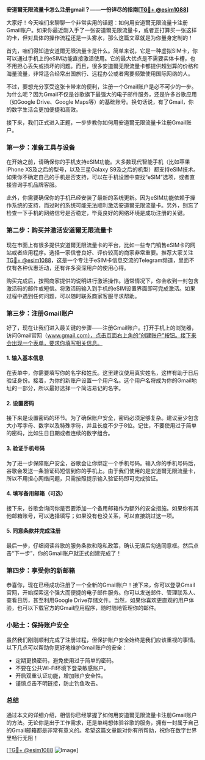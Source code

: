 **安道爾无限流量卡怎么注册gmail？——一份详尽的指南[[TG💪+ @esim1088](https://t.me/s/esim1088)]**

大家好！今天咱们来聊聊一个非常实用的话题：如何用安道爾无限流量卡注册Gmail账户。如果你最近刚入手了一张安道爾无限流量卡，或者正打算买一张这样的卡，但对具体的操作流程还是一头雾水，那么这篇文章就是为你量身定制的！

首先，咱们得知道安道爾无限流量卡是什么。简单来说，它是一种虚拟SIM卡，你可以通过手机上的eSIM功能直接激活使用。它的最大优点是不需要实体卡槽，也不用担心丢失或损坏的问题。而且，很多安道爾无限流量卡都提供超划算的价格和海量流量，非常适合经常出国旅行、远程办公或者需要频繁使用国际网络的人。

不过，要想充分享受这张卡带来的便利，注册一个Gmail账户是必不可少的一步。为什么呢？因为Gmail不仅是谷歌旗下最强大的电子邮件服务，还是许多谷歌应用（如Google Drive、Google Maps等）的基础账号。换句话说，有了Gmail，你的数字生活会更加便捷和高效。

接下来，我们正式进入正题，一步步教你如何用安道爾无限流量卡注册Gmail账户。

### 第一步：准备工具与设备

在开始之前，请确保你的手机支持eSIM功能。大多数现代智能手机（比如苹果iPhone XS及之后的型号，以及三星Galaxy S9及之后的机型）都支持eSIM技术。如果你不确定自己的手机是否支持，可以在手机设置中查找“eSIM”选项，或者直接咨询手机品牌客服。

此外，你需要确保你的手机已经安装了最新的系统更新。因为eSIM功能依赖于操作系统的支持，而过时的系统可能无法顺利激活安道爾无限流量卡。另外，别忘了检查一下手机的网络信号是否稳定，毕竟良好的网络环境是成功注册的关键。

### 第二步：购买并激活安道爾无限流量卡

现在市面上有很多提供安道爾无限流量卡的平台，比如一些专门销售eSIM卡的网站或者应用程序。选择一家信誉良好、评价较高的商家非常重要。推荐大家关注[TG💪+ @esim1088](https://t.me/s/esim1088)，这是一个专注于eSIM卡信息交流的Telegram频道，里面不仅有各种优惠活动，还有许多资深用户的使用心得。

购买完成后，按照商家提供的说明进行激活操作。通常情况下，你会收到一封包含激活码的邮件或短信。将激活码输入到手机的eSIM设置界面即可完成激活。如果过程中遇到任何问题，可以随时联系商家客服寻求帮助。

### 第三步：注册Gmail账户

好了，现在让我们进入最关键的步骤——注册Gmail账户。打开手机上的浏览器，访问Gmail官网（www.gmail.com），点击页面右上角的“创建账户”按钮。接下来会出现一个表单，要求你填写相关信息。

#### 1. 输入基本信息

在表单中，你需要填写你的名字和姓氏。这里建议使用真实姓名，这样有助于日后验证身份。接着，为你的新账户设置一个用户名。这个用户名将成为你的Gmail地址的一部分，所以最好选择一个简洁易记的名字。

#### 2. 设置密码

接下来是设置密码的环节。为了确保账户安全，密码必须足够复杂。建议至少包含大小写字母、数字以及特殊字符，并且长度不少于8位。记住，不要使用过于简单的密码，比如生日日期或者连续的数字组合。

#### 3. 验证手机号码

为了进一步保障账户安全，谷歌会让你绑定一个手机号码。输入你的手机号码后，谷歌会发送一条验证码短信到你的手机上。由于我们使用的是安道爾无限流量卡，所以不用担心网络问题，只需按照提示输入验证码即可完成验证。

#### 4. 填写备用邮箱（可选）

接下来，谷歌会询问你是否要添加一个备用邮箱作为额外的安全措施。如果你有其他邮箱账号，可以选择填写；如果没有也没关系，可以直接跳过这一项。

#### 5. 同意条款并完成注册

最后一步，仔细阅读谷歌的服务条款和隐私政策，确认无误后勾选同意框。然后点击“下一步”，你的Gmail账户就正式创建完成了！

### 第四步：享受你的新邮箱

恭喜你，现在已经成功注册了一个全新的Gmail账户！接下来，你可以登录Gmail官网，开始探索这个强大而便捷的电子邮件服务。你可以发送邮件、管理联系人、查看日历，甚至利用Google Drive存储文件。当然，如果你喜欢更直观的用户体验，也可以下载官方的Gmail应用程序，随时随地管理你的邮件。

### 小贴士：保持账户安全

虽然我们刚刚顺利完成了注册过程，但保护账户安全始终是我们应该重视的事情。以下几点可以帮助你更好地维护Gmail账户的安全：

- 定期更换密码，避免使用过于简单的密码。
- 不要在公共Wi-Fi环境下登录敏感账户。
- 开启双重认证功能，增加账户安全性。
- 谨慎点击不明链接，防止钓鱼攻击。

### 总结

通过本文的详细介绍，相信你已经掌握了如何用安道爾无限流量卡注册Gmail账户的方法。无论你是出于工作需求，还是单纯想体验谷歌的服务，拥有一封属于自己的Gmail邮箱都是非常有意义的。希望这篇文章能对你有所帮助，祝你在数字世界里畅行无阻！

[[TG💪+ @esim1088](https://t.me/s/esim1088) ![Image](https://i.postimg.cc/4NQfJmqS/Snipaste-2025-05-13-00-14-12.png)]